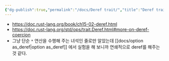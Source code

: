 ```yaml
---
{"dg-publish":true,"permalink":"/docs/Deref trait/","title":"Deref trait"}
---
```


- https://doc.rust-lang.org/book/ch15-02-deref.html
- https://doc.rust-lang.org/std/ops/trait.Deref.html#more-on-deref-coercion
- 그냥 단순 `*` 연산을 수행해 주는 녀석인 줄로만 알았는데 [[docs/option as_deref\|option as_deref]] 에서 실험을 해 보니까 연쇄적으로 deref를 해주는 것 같다.
